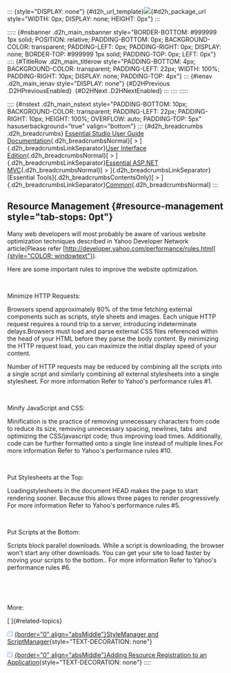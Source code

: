 ::: {style="DISPLAY: none"}
[](ms-xhelp:///?Id=d2h_url_template){#d2h_url_template}![](!package_url!){#d2h_package_url style="WIDTH: 0px; DISPLAY: none; HEIGHT: 0px"}
:::

::::: {#nsbanner .d2h_main_nsbanner style="BORDER-BOTTOM: #999999 1px solid; POSITION: relative; PADDING-BOTTOM: 0px; BACKGROUND-COLOR: transparent; PADDING-LEFT: 0px; PADDING-RIGHT: 0px; DISPLAY: none; BORDER-TOP: #999999 1px solid; PADDING-TOP: 0px; LEFT: 0px"}
:::: {#TitleRow .d2h_main_titlerow style="PADDING-BOTTOM: 4px; BACKGROUND-COLOR: transparent; PADDING-LEFT: 22px; WIDTH: 100%; PADDING-RIGHT: 10px; DISPLAY: none; PADDING-TOP: 4px"}
::: {#ienav .d2h_main_ienav style="DISPLAY: none"}
[](ms-xhelp:///?Id=0f9b05f6-f36d-48a5-8581-0888005aad4e){#D2HPrevious .D2HPreviousEnabled}  [](ms-xhelp:///?Id=75745abe-08ce-4346-92a9-b1dcf6af1f31){#D2HNext .D2HNextEnabled}
:::
::::
:::::

:::: {#nstext .d2h_main_nstext style="PADDING-BOTTOM: 10px; BACKGROUND-COLOR: transparent; PADDING-LEFT: 22px; PADDING-RIGHT: 10px; HEIGHT: 100%; OVERFLOW: auto; PADDING-TOP: 5px" hasuserbackground="true" valign="bottom"}
::: {#d2h_breadcrumbs .d2h_breadcrumbs}
[Essential Studio User Guide Documentation](ms-xhelp:///?Id=12457748-09e3-4d74-a240-8e049cedf030){.d2h_breadcrumbsNormal}[ \> ]{.d2h_breadcrumbsLinkSeparator}[User Interface Edition](ms-xhelp:///?Id=c29296b7-531c-413b-a0ec-488ca1f7f669){.d2h_breadcrumbsNormal}[ \> ]{.d2h_breadcrumbsLinkSeparator}[Essential ASP.NET MVC](ms-xhelp:///?Id=4b14e7d1-65c4-4f67-b1aa-2c37709905a5){.d2h_breadcrumbsNormal}[ \> ]{.d2h_breadcrumbsLinkSeparator}[Essential Tools]{.d2h_breadcrumbsContentsOnly}[ \> ]{.d2h_breadcrumbsLinkSeparator}[Common](ms-xhelp:///?Id=0f9b05f6-f36d-48a5-8581-0888005aad4e){.d2h_breadcrumbsNormal}
:::

## Resource Management {#resource-management style="tab-stops: 0pt"}

Many web developers will most probably be aware of various website optimization techniques described in Yahoo Developer Network article(Please refer [[http://developer.yahoo.com/performance/rules.html]{style="COLOR: windowtext"}](http://developer.yahoo.com/performance/rules.html)).

Here are some important rules to improve the website optimization.

 

Minimize HTTP Requests:

Browsers spend approximately 80% of the time fetching external components such as scripts, style sheets and images. Each unique HTTP request requires a round trip to a server, introducing indeterminate delays.Browsers must load and parse external CSS files referenced within the head of your HTML before they parse the body content. By minimizing the HTTP request load, you can maximize the initial display speed of your content.

Number of HTTP requests may be reduced by combining all the scripts into a single script and similarly combining all external stylesheets into a single stylesheet. For more information Refer to Yahoo\'s performance rules #1.

 

Minify JavaScript and CSS:

Minification is the practice of removing unnecessary characters from code to reduce its size, removing unnecessary spacing, newlines, tabs  and optimizing the CSS/javascript code; thus improving load times. Additionally, code can be further formatted onto a single line instead of multiple lines.For more information Refer to Yahoo\'s performance rules #10.

 

Put Stylesheets at the Top:

Loadingstylesheets in the document HEAD makes the page to start rendering sooner. Because this allows three pages to render progressively. For more information Refer to Yahoo\'s performance rules #5.

 

Put Scripts at the Bottom:

Scripts block parallel downloads. While a script is downloading, the browser won\'t start any other downloads. You can get your site to load faster by moving your scripts to the bottom.. For more information Refer to Yahoo\'s performance rules #6.

 

 

More:

[ ]{#related-topics}

[![](button.gif){border="0" align="absMiddle"}StyleManager and ScriptManager](ms-xhelp:///?Id=75745abe-08ce-4346-92a9-b1dcf6af1f31){style="TEXT-DECORATION: none"}

[![](button.gif){border="0" align="absMiddle"}Adding Resource Registration to an Application](ms-xhelp:///?Id=3701318f-f5a1-424f-96dc-5e4fffbac005){style="TEXT-DECORATION: none"}
::::

